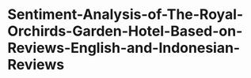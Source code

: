 # Sentiment-Analysis-of-The-Royal-Orchirds-Garden-Hotel-Based-on-Reviews-English-and-Indonesian-Reviews

